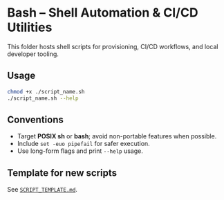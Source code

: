 # Bash – Shell Automation & CI/CD Utilities

This folder hosts shell scripts for provisioning, CI/CD workflows, and local developer tooling.

## Usage
```bash
chmod +x ./script_name.sh
./script_name.sh --help
```

## Conventions
- Target **POSIX sh** or **bash**; avoid non-portable features when possible.
- Include `set -euo pipefail` for safer execution.
- Use long-form flags and print `--help` usage.

## Template for new scripts
See [`SCRIPT_TEMPLATE.md`](SCRIPT_TEMPLATE.md).
